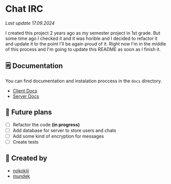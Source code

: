 # Chat IRC

*Last update 17.09.2024*

I created this project 2 years ago as my semester project in 1st grade. But some time ago I checked it and it was horible and I decided to refactor it and update it to the point I'll be again proud of it. Right now I'm in the middle of this process and I'm going to update this README as soon as I finish it.

## 🗒️ Documentation

You can find documentation and instalation proccess in the `docs` directory.

- [Client Docs](docs/CLIENT.md)
- [Server Docs](docs/SERVER.md)

## 🚀 Future plans

- [ ] Refactor the code **(in progress)**
- [ ] Add database for server to store users and chats
- [ ] Add some kind of encryption for messages
- [ ] Create tests

## 👷 Created by

- [nokokiii](https://github.com/nokokiii)
- [mundek](https://github.com/kubat1611)
